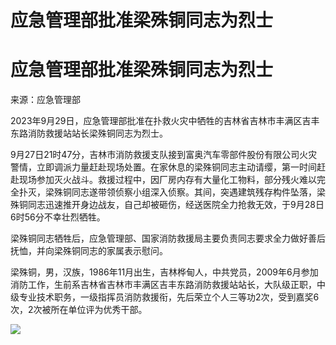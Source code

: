 # 应急管理部批准梁殊铜同志为烈士

# 应急管理部批准梁殊铜同志为烈士

来源：应急管理部

2023年9月29日，应急管理部批准在扑救火灾中牺牲的吉林省吉林市丰满区吉丰东路消防救援站站长梁殊铜同志为烈士。

9月27日21时47分，吉林市消防救援支队接到富奥汽车零部件股份有限公司火灾警情，立即调派力量赶赴现场处置。在家休息的梁殊铜同志主动请缨，第一时间赶赴现场参加灭火战斗。救援过程中，因厂房内存有大量化工物料，部分残火难以完全扑灭，梁殊铜同志遂带领侦察小组深入侦察。其间，突遇建筑残存构件坠落，梁殊铜同志迅速推开身边战友，自己却被砸伤，经送医院全力抢救无效，于9月28日6时56分不幸壮烈牺牲。

梁殊铜同志牺牲后，应急管理部、国家消防救援局主要负责同志要求全力做好善后抚恤，并向梁殊铜同志的家属表示慰问。

梁殊铜，男，汉族，1986年11月出生，吉林桦甸人，中共党员，2009年6月参加消防工作，生前系吉林省吉林市丰满区吉丰东路消防救援站站长，大队级正职，中级专业技术职务，一级指挥员消防救援衔，先后荣立个人三等功2次，受到嘉奖6次，2次被所在单位评为优秀干部。

![](https://inews.gtimg.com/om_bt/O3sqcwnuzMoL6aNdoVmn9kWzsMz_6FuYviDnTnB4rTgowAA/1000)

